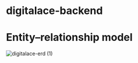 # digitalace-backend

# Entity–relationship model #

![digitalace-erd (1)](https://user-images.githubusercontent.com/24221801/118473732-e43c2600-b73c-11eb-96b8-70fac0672ede.png)
